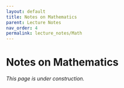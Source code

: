 ```yaml
---
layout: default
title: Notes on Mathematics
parent: Lecture Notes
nav_order: 4
permalink: lecture_notes/Math
---
```


# Notes on Mathematics

_This page is under construction._